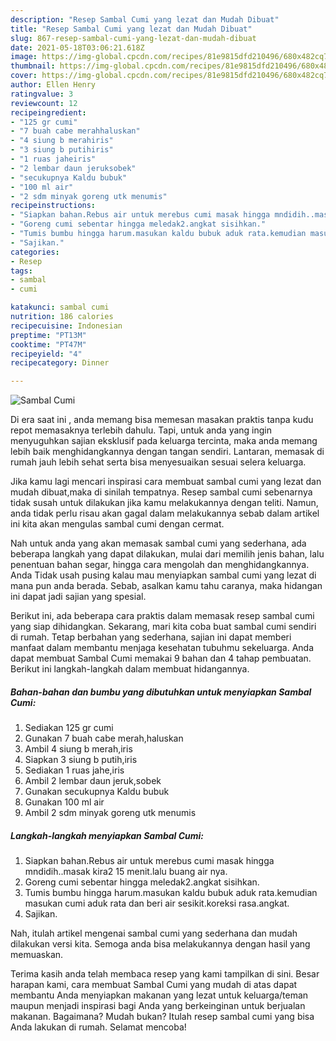 ```yaml
---
description: "Resep Sambal Cumi yang lezat dan Mudah Dibuat"
title: "Resep Sambal Cumi yang lezat dan Mudah Dibuat"
slug: 867-resep-sambal-cumi-yang-lezat-dan-mudah-dibuat
date: 2021-05-18T03:06:21.618Z
image: https://img-global.cpcdn.com/recipes/81e9815dfd210496/680x482cq70/sambal-cumi-foto-resep-utama.jpg
thumbnail: https://img-global.cpcdn.com/recipes/81e9815dfd210496/680x482cq70/sambal-cumi-foto-resep-utama.jpg
cover: https://img-global.cpcdn.com/recipes/81e9815dfd210496/680x482cq70/sambal-cumi-foto-resep-utama.jpg
author: Ellen Henry
ratingvalue: 3
reviewcount: 12
recipeingredient:
- "125 gr cumi"
- "7 buah cabe merahhaluskan"
- "4 siung b merahiris"
- "3 siung b putihiris"
- "1 ruas jaheiris"
- "2 lembar daun jeruksobek"
- "secukupnya Kaldu bubuk"
- "100 ml air"
- "2 sdm minyak goreng utk menumis"
recipeinstructions:
- "Siapkan bahan.Rebus air untuk merebus cumi masak hingga mndidih..masak kira2 15 menit.lalu buang air nya."
- "Goreng cumi sebentar hingga meledak2.angkat sisihkan."
- "Tumis bumbu hingga harum.masukan kaldu bubuk aduk rata.kemudian masukan cumi aduk rata dan beri air sesikit.koreksi rasa.angkat."
- "Sajikan."
categories:
- Resep
tags:
- sambal
- cumi

katakunci: sambal cumi 
nutrition: 186 calories
recipecuisine: Indonesian
preptime: "PT13M"
cooktime: "PT47M"
recipeyield: "4"
recipecategory: Dinner

---
```



![Sambal Cumi](https://img-global.cpcdn.com/recipes/81e9815dfd210496/680x482cq70/sambal-cumi-foto-resep-utama.jpg)

Di era  saat ini , anda memang bisa memesan masakan praktis tanpa kudu repot memasaknya terlebih dahulu. Tapi, untuk anda yang ingin menyuguhkan sajian eksklusif pada keluarga tercinta, maka anda memang lebih baik menghidangkannya dengan tangan sendiri. Lantaran, memasak di rumah jauh lebih sehat serta bisa menyesuaikan sesuai selera keluarga.

Jika kamu lagi mencari inspirasi cara membuat sambal cumi yang lezat dan mudah dibuat,maka di sinilah tempatnya. Resep sambal cumi  sebenarnya tidak susah untuk dilakukan jika kamu melakukannya dengan teliti. Namun, anda tidak perlu risau akan gagal dalam melakukannya 
sebab dalam artikel ini kita akan mengulas sambal cumi dengan cermat.  



Nah untuk anda yang akan memasak sambal cumi yang sederhana, ada beberapa langkah yang dapat dilakukan, mulai dari memilih jenis bahan, lalu penentuan bahan segar, hingga cara mengolah dan menghidangkannya. Anda Tidak usah pusing kalau mau menyiapkan sambal cumi yang lezat di mana pun anda berada. Sebab, asalkan kamu  tahu caranya, maka hidangan ini dapat jadi sajian yang spesial.

Berikut ini, ada beberapa cara praktis  dalam memasak resep sambal cumi yang siap dihidangkan. Sekarang, mari kita coba buat sambal cumi sendiri di rumah. Tetap berbahan yang sederhana, sajian ini dapat memberi manfaat dalam membantu menjaga kesehatan tubuhmu sekeluarga. Anda dapat membuat Sambal Cumi memakai 9 bahan dan 4 tahap pembuatan. Berikut ini langkah-langkah dalam membuat hidangannya.

<!--inarticleads1-->

##### Bahan-bahan dan bumbu yang dibutuhkan untuk menyiapkan Sambal Cumi:

1. Sediakan 125 gr cumi
1. Gunakan 7 buah cabe merah,haluskan
1. Ambil 4 siung b merah,iris
1. Siapkan 3 siung b putih,iris
1. Sediakan 1 ruas jahe,iris
1. Ambil 2 lembar daun jeruk,sobek
1. Gunakan secukupnya Kaldu bubuk
1. Gunakan 100 ml air
1. Ambil 2 sdm minyak goreng utk menumis




<!--inarticleads2-->

##### Langkah-langkah menyiapkan Sambal Cumi:

1. Siapkan bahan.Rebus air untuk merebus cumi masak hingga mndidih..masak kira2 15 menit.lalu buang air nya.
1. Goreng cumi sebentar hingga meledak2.angkat sisihkan.
1. Tumis bumbu hingga harum.masukan kaldu bubuk aduk rata.kemudian masukan cumi aduk rata dan beri air sesikit.koreksi rasa.angkat.
1. Sajikan.




Nah, itulah artikel mengenai  sambal cumi  yang sederhana dan mudah dilakukan versi kita. Semoga anda bisa melakukannya dengan hasil yang memuaskan. 

Terima kasih anda telah membaca resep yang kami tampilkan di sini. Besar harapan kami, cara membuat  Sambal Cumi yang mudah di atas dapat membantu Anda menyiapkan makanan yang lezat untuk keluarga/teman maupun menjadi inspirasi bagi Anda yang berkeinginan untuk berjualan makanan. Bagaimana? Mudah bukan? Itulah resep sambal cumi yang bisa Anda lakukan di rumah. Selamat mencoba!

